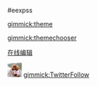 #eexpss

[gimmick:theme](slate)

[gimmick:themechooser](选择皮肤)

[在线编辑](http://prose.io/#eexpress)

![](pic/Awuuu-32.jpg) [gimmick:TwitterFollow](@eexpss)
